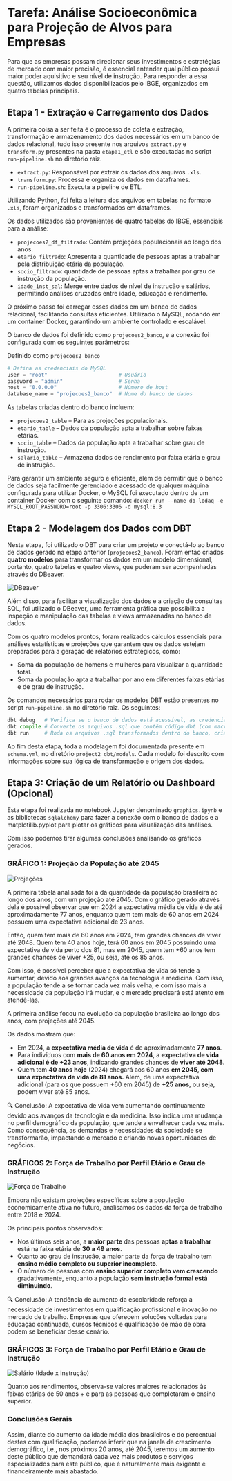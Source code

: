 # Tarefa: Análise Socioeconômica para Projeção de Alvos para Empresas

Para que as empresas possam direcionar seus investimentos e estratégias de mercado com maior precisão, é essencial entender qual público possui maior poder aquisitivo e seu nível de instrução. Para responder a essa questão, utilizamos dados disponibilizados pelo IBGE, organizados em quatro tabelas principais.


## Etapa 1 - Extração e Carregamento dos Dados

A primeira coisa a ser feita é o processo de coleta e extração, transformação e armazenamento dos dados necessários em um banco de dados relacional, tudo isso presente nos arquivos ```extract.py``` e ```transform.py``` presentes na pasta ```etapa1_etl``` e são executadas no script `run-pipeline.sh` no diretório raiz.

- `extract.py`: Responsável por extrair os dados dos arquivos `.xls`.
- `transform.py`: Processa e organiza os dados em dataframes.
- `run-pipeline.sh`: Executa a pipeline de ETL.

Utilizando Python, foi feita a leitura dos arquivos em tabelas no formato ```.xls```, foram organizados e transformados em dataframes.

Os dados utilizados são provenientes de quatro tabelas do IBGE, essenciais para a análise:

- ```projecoes2_df_filtrado```: Contém projeções populacionais ao longo dos anos.
- ```etario_filtrado```: Apresenta a quantidade de pessoas aptas a trabalhar pela distribuição etária da população.
- ```socio_filtrado```: quantidade de pessoas aptas a trabalhar por grau de instrução da população.
- ```idade_inst_sal```: Merge entre dados de nível de instrução e salários, permitindo análises cruzadas entre idade, educação e rendimento.

O próximo passo foi carregar esses dados em um banco de dados relacional, facilitando consultas eficientes. Utilizado o MySQL, rodando em um container Docker, garantindo um ambiente controlado e escalável.

O banco de dados foi definido como ```projecoes2_banco```, e a conexão foi configurada com os seguintes parâmetros:

Definido como  ```projecoes2_banco```

``` python
# Defina as credenciais do MySQL
user = "root"                       # Usuário
password = "admin"                  # Senha
host = "0.0.0.0"                    # Número de host
database_name = "projecoes2_banco"  # Nome do banco de dados
```
As tabelas criadas dentro do banco incluem:

- ```projecoes2_table``` – Para as projeções populacionais.
- ```etario_table``` – Dados da população apta a trabalhar sobre faixas etárias.
- ```socio_table``` – Dados da população apta a trabalhar sobre grau de instrução.
- ```salario_table``` – Armazena dados de rendimento por faixa etária e grau de instrução.

Para garantir um ambiente seguro e eficiente, além de permitir que o banco de dados seja facilmente gerenciado e acessado de qualquer máquina configurada para utilizar Docker, o MySQL foi executado dentro de um container Docker com o seguinte comando:
```docker run --name db-lodaq -e MYSQL_ROOT_PASSWORD=root -p 3306:3306 -d mysql:8.3```




## Etapa 2 - Modelagem dos Dados com DBT

Nesta etapa, foi utilizado o DBT para criar um projeto e conectá-lo ao banco de dados gerado na etapa anterior (`projecoes2_banco`). Foram então criados **quatro modelos** para transformar os dados em um modelo dimensional, portanto, quatro tabelas e quatro views, que puderam ser acompanhadas através do DBeaver.

![DBeaver](https://github.com/polianaraujo/tarefa2/blob/main/images/dbeaver_png.png)

Além disso, para facilitar a visualização dos dados e a criação de consultas SQL, foi utilizado o DBeaver, uma ferramenta gráfica que possibilita a inspeção e manipulação das tabelas e views armazenadas no banco de dados.

Com os quatro modelos prontos, foram realizados cálculos essenciais para análises estatísticas e projeções que garantem que os dados estejam preparados para a geração de relatórios estratégicos, como:

- Soma da população de homens e mulheres para visualizar a quantidade total.
- Soma da população apta a trabalhar por ano em diferentes faixas etárias e de grau de instrução.

Os comandos necessários para rodar os modelos DBT estão presentes no script `run-pipeline.sh` no diretório raiz. Os seguintes:

```python
dbt debug   # Verifica se o banco de dados está acessível, as credenciais de autenticação e se o ambiente está configurado corretamente.
dbt compile # Converte os arquivos .sql que contêm código dbt (com macros, variáveis e Jinja) em SQL puro, pronto para ser executado no banco de dados.
dbt run     # Roda os arquivos .sql transformados dentro do banco, cria ou atualiza tabelas e views e aplica as transformações.
```

Ao fim desta etapa, toda a modelagem foi documentada presente em `schema.yml`, no diretório `project2_dbt/models`. Cada modelo foi descrito com informações sobre sua lógica de transformação e origem dos dados.



## Etapa 3: Criação de um Relatório ou Dashboard (Opcional)

Esta etapa foi realizada no notebook Jupyter denominado ```graphics.ipynb``` e as bibliotecas `sqlalchemy` para fazer a conexão com o banco de dados e a matplotilib.pyplot para plotar os gráficos para visualização das análises.

Com isso podemos tirar algumas conclusões analisando os gráficos gerados.

### GRÁFICO 1: Projeção da População até 2045

![Projeções](https://github.com/polianaraujo/tarefa2/blob/main/images/projecoes.png)

A primeira tabela analisada foi a da quantidade da população brasileira ao longo dos anos, com um projeção até 2045. Com o gráfico gerado através dela é possível observar que em 2024 a expectativa média de vida é de até aproximadamente 77 anos, enquanto quem tem mais de 60 anos em 2024 possuem uma expectativa adicional de 23 anos.

Então, quem tem mais de 60 anos em 2024, tem grandes chances de viver até 2048. Quem tem 40 anos hoje, terá 60 anos em 2045 possuindo uma expectativa de vida perto dos 81, mas em 2045, quem tem +60 anos tem grandes chances de viver +25, ou seja, até os 85 anos.

Com isso, é possível perceber que a expectativa de vida só tende a aumentar, devido aos grandes avanços da tecnologia e medicina. Com isso, a população tende a se tornar cada vez mais velha, e com isso mais a necessidade da população irá mudar, e o mercado precisará está atento em atendê-las.


A primeira análise focou na evolução da população brasileira ao longo dos anos, com projeções até 2045.

Os dados mostram que:

- Em 2024, a **expectativa média de vida** é de aproximadamente **77 anos**.
- Para indivíduos com **mais de 60 anos em 2024**, a **expectativa de vida adicional é de +23 anos**, indicando grandes chances de **viver até 2048**.
- Quem tem **40 anos hoje** (2024) chegará aos 60 anos **em 2045, com uma expectativa de vida de 81 anos.** Além, de uma expectativa adicional (para os que possuem +60 em 2045) de **+25 anos**, ou seja, podem viver até 85 anos.

🔍 Conclusão: A expectativa de vida vem aumentando continuamente devido aos avanços da tecnologia e da medicina. Isso indica uma mudança no perfil demográfico da população, que tende a envelhecer cada vez mais. Como consequência, as demandas e necessidades da sociedade se transformarão, impactando o mercado e criando novas oportunidades de negócios.



### GRÁFICOS 2: Força de Trabalho por Perfil Etário e Grau de Instrução

![Força de Trabalho](https://github.com/polianaraujo/tarefa2/blob/main/images/forca_trab.png)

Embora não existam projeções específicas sobre a população economicamente ativa no futuro, analisamos os dados da força de trabalho entre 2018 e 2024.

Os principais pontos observados:

- Nos últimos seis anos, a **maior parte** das pessoas **aptas a trabalhar** está na faixa etária de **30 a 49 anos**.
- Quanto ao grau de instrução, a maior parte da força de trabalho tem **ensino médio completo ou superior incompleto**.
- O número de pessoas com **ensino superior completo vem crescendo** gradativamente, enquanto a população **sem instrução formal está diminuindo**.

🔍 Conclusão: A tendência de aumento da escolaridade reforça a necessidade de investimentos em qualificação profissional e inovação no mercado de trabalho. Empresas que oferecem soluções voltadas para educação continuada, cursos técnicos e qualificação de mão de obra podem se beneficiar desse cenário.


### GRÁFICOS 3: Força de Trabalho por Perfil Etário e Grau de Instrução

![Salário (Idade x Instrução)](https://github.com/polianaraujo/tarefa2/blob/main/images/salario.png)

Quanto aos rendimentos, observa-se valores maiores relacionados às faixas etárias de 50 anos + e para as pessoas que completaram o ensino superior.

### Conclusões Gerais

Assim, diante do aumento da idade média dos brasileiros e do percentual destes com qualificação, podemos inferir que na janela de crescimento demográfico, i.e., nos próximos 20 anos, até 2045,  teremos um aumento deste público que demandará cada vez mais produtos e serviços especializados para este público, que é naturalmente mais exigente e financeiramente mais abastado.